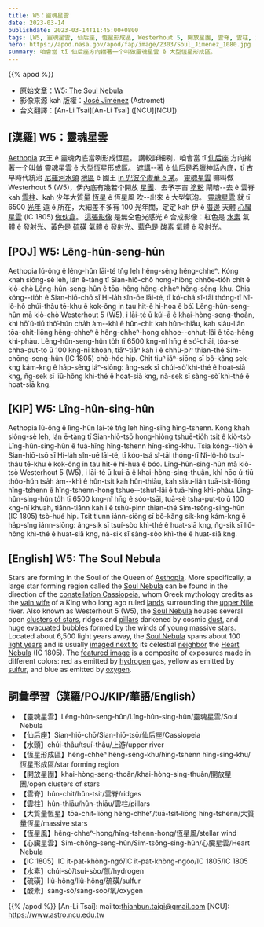 ```yaml
---
title: W5：靈魂星雲
date: 2023-03-14
publishdate: 2023-03-14T11:45:00+0800
tags: [W5, 靈魂星雲, 仙后座, 恆星形成區, Westerhout 5, 開放星團, 雲脊, 雲柱, 大質量恆星, 恆星風, 心臟星雲, IC 1805, 水素, 硫磺, 酸素, 水頭]
hero: https://apod.nasa.gov/apod/fap/image/2303/Soul_Jimenez_1080.jpg
summary: 咱會當 tī 仙后座方向揣著一个叫做靈魂星雲 ê 大型恆星形成區。
---
```


{{% apod %}}

- 原始文章：[W5: The Soul Nebula](https://apod.nasa.gov/apod/ap230314.html)
- 影像來源 kah 版權：[José Jiménez](https://www.instagram.com/astrometbcn/) (Astromet)
- 台文翻譯：[An-Li Tsai][An-Li Tsai] ([NCU][NCU])

## [漢羅] W5：靈魂星雲
[Aethopia][Aethopia] 女王 ê 靈魂內底當咧形成恆星。
講較詳細咧，咱會當 tī [仙后座][constellation Cassiopeia] 方向揣著一个叫做 [靈魂星雲][Soul Nebula 1] ê 大型恆星形成區。
遮講--著 ê 仙后是希臘神話內底，tī 古早時代統治 [尼羅河水頭][upper Nile] [地區][lands] ê 國王 [in 兜彼个虛華 ê 某][vain wife]。
[靈魂星雲][Soul Nebula 2] 嘛叫做 Westerhout 5 (W5)，伊內底有幾若个開放 [星團][clusters of stars]、去予宇宙 [塗粉][dust] 閘暗--去 ê 雲脊 kah [雲柱][pillars]、kah 少年大質量 [恆星][stars] ê 恆星風 吹--出來 ê 大型氣泡。
[靈魂星雲][Soul Nebula 3] 就 tī 6500 [光年][light years] 遠 ê 所在，大細差不多有 100 光年闊，定定 kah 伊 ê [厝邊][neighbor] 天體 [心臟星雲][Heart Nebula] (IC 1805) [做伙翕][imaged next to]。
[這張影像][featured image] 是無仝色光感光 ê 合成影像：紅色是 [水素][hydrogen] 氣體 ê 發射光、黃色是 [硫磺][sulfur] 氣體 ê 發射光、藍色是 [酸素][oxygen] 氣體 ê 發射光。



## [POJ] W5: Lêng-hûn-seng-hûn
Aethopia lú-ông ê lêng-hûn lāi-té tn̂g leh hêng-sêng hêng-chheⁿ.
Kóng khah siông-sè leh, lán ē-tàng tī Sian-hiō-chō hong-hiòng chhōe-tio̍h chit ê kiò-chò Lêng-hûn-seng-hûn ê tōa-hêng hêng-chheⁿ hêng-sêng-khu.
Chia kóng--tio̍h ê Sian-hiō-chō sī Hi-la̍h sîn-ōe lāi-té, tī kó͘-chá sî-tāi thóng-tī Nî-lô-hô chúi-thâu tē-khu ê kok-ông in tau hit-ê hi-hoa ê bó͘.
Lêng-hûn-seng-hûn mā kiò-chò Westerhout 5 (W5), i lāi-té ū kúi-ā ê khai-hòng-seng-thoân, khì hō͘ ú-tiū thô͘-hún cha̍h àm--khì ê hûn-chit kah hûn-thiāu, kah siàu-liân tōa-chit-liōng hêng-chheⁿ ê hêng-chheⁿ-hong chhoe--chhut-lâi ê tōa-hêng khì-phàu.
Lêng-hûn-seng-hûn to̍h tī 6500 kng-nî hn̄g ê só͘-chāi, tōa-sè chha-put-to ū 100 kng-nî khoah, tiāⁿ-tiāⁿ kah i ê chhù-piⁿ thian-thé Sim-chōng-seng-hûn (IC 1805) chò-hóe hip.
Chit tiuⁿ iáⁿ-siōng sī bô-kâng sek-kng kám-kng ê ha̍p-sêng iáⁿ-siōng: âng-sek sī chúi-sò͘ khì-thé ê hoat-siā kng, n̂g-sek sī liû-hông khì-thé ê hoat-siā kng, nâ-sek sī sàng-sò͘ khì-thé ê hoat-siā kng.

## [KIP] W5: Lîng-hûn-sing-hûn
Aethopia lú-ông ê lîng-hûn lāi-té tn̂g leh hîng-sîng hîng-tshenn.
Kóng khah siông-sè leh, lán ē-tàng tī Sian-hiō-tsō hong-hiòng tshuē-tio̍h tsit ê kiò-tsò Lîng-hûn-sing-hûn ê tuā-hîng hîng-tshenn hîng-sîng-khu.
Tsia kóng--tio̍h ê Sian-hiō-tsō sī Hi-la̍h sîn-uē lāi-té, tī kóo-tsá sî-tāi thóng-tī Nî-lô-hô tsuí-thâu tē-khu ê kok-ông in tau hit-ê hi-hua ê bóo.
Lîng-hûn-sing-hûn mā kiò-tsò Westerhout 5 (W5), i lāi-té ū kuí-ā ê khai-hòng-sing-thuân, khì hōo ú-tiū thôo-hún tsa̍h àm--khì ê hûn-tsit kah hûn-thiāu, kah siàu-liân tuā-tsit-liōng hîng-tshenn ê hîng-tshenn-hong tshue--tshut-lâi ê tuā-hîng khì-phàu.
Lîng-hûn-sing-hûn to̍h tī 6500 kng-nî hn̄g ê sóo-tsāi, tuā-sè tsha-put-to ū 100 kng-nî khuah, tiānn-tiānn kah i ê tshù-pinn thian-thé Sim-tsōng-sing-hûn (IC 1805) tsò-hué hip.
Tsit tiunn iánn-siōng sī bô-kâng sik-kng kám-kng ê ha̍p-sîng iánn-siōng: âng-sik sī tsuí-sòo khì-thé ê huat-siā kng, n̂g-sik sī liû-hông khì-thé ê huat-siā kng, nâ-sik sī sàng-sòo khì-thé ê huat-siā kng.


## [English] W5: The Soul Nebula

Stars are forming in the Soul of the Queen of [Aethopia][Aethopia].
More specifically, a large star forming region called the [Soul Nebula][Soul Nebula 1] can be found in the direction of the [constellation Cassiopeia][constellation Cassiopeia], whom Greek mythology credits as the [vain wife][vain wife] of a King who long ago ruled [lands][lands] surrounding the [upper Nile][upper Nile] river.
Also known as Westerhout 5 (W5), the [Soul Nebula][Soul Nebula 2] houses several open [clusters of stars][clusters of stars], ridges and [pillars][pillars] darkened by cosmic [dust][dust], and huge evacuated bubbles formed by the winds of young massive [stars][stars].
Located about 6,500 light years away, the [Soul Nebula][Soul Nebula 3] spans about 100 [light years][light years] and is usually [imaged next to][imaged next to] its celestial [neighbor][neighbor] the [Heart Nebula][Heart Nebula] (IC 1805).
The [featured image][featured image] is a composite of exposures made in different colors: red as emitted by [hydrogen][hydrogen] gas, yellow as emitted by [sulfur][sulfur], and blue as emitted by [oxygen][oxygen].

## 詞彙學習（漢羅/POJ/KIP/華語/English）
- 【靈魂星雲】Lêng-hûn-seng-hûn/Lîng-hûn-sing-hûn/靈魂星雲/Soul Nebula
- 【仙后座】Sian-hiō-chō/Sian-hiō-tsō/仙后座/Cassiopeia
- 【水頭】chúi-thâu/tsuí-thâu/上游/upper river
- 【恆星形成區】hêng-chheⁿ hêng-sêng-khu/hîng-tshenn hîng-sîng-khu/恆星形成區/star forming region
- 【開放星團】khai-hòng-seng-thoân/khai-hòng-sing-thuân/開放星團/open clusters of stars
- 【雲脊】hûn-chit/hûn-tsit/雲脊/ridges
- 【雲柱】hûn-thiāu/hûn-thiāu/雲柱/pillars
- 【大質量恆星】tōa-chit-liōng hêng-chheⁿ/tuā-tsit-liōng hîng-tshenn/大質量恆星/massive stars
- 【恆星風】hêng-chheⁿ-hong/hîng-tshenn-hong/恆星風/stellar wind
- 【心臟星雲】Sim-chōng-seng-hûn/Sim-tsōng-sing-hûn/心臟星雲/Heart Nebula
- 【IC 1805】IC it-pat-khòng-ngó͘/IC it-pat-khòng-ngóo/IC 1805/IC 1805
- 【水素】chúi-sò͘/tsuí-sòo/氫/hydrogen
- 【硫磺】liû-hông/liû-hông/硫磺/sulfur
- 【酸素】sàng-sò͘/sàng-sòo/氧/oxygen

{{% /apod %}}
[An-Li Tsai]: mailto:thianbun.taigi@gmail.com
[NCU]: https://www.astro.ncu.edu.tw

[copyright]: https://apod.nasa.gov/apod/fap/lib/about_apod.html#srapply
[License]: https://creativecommons.org/licenses/by/2.0/


[Aethopia]:https://en.wikipedia.org/wiki/Aethiopia
[Soul Nebula 1]:https://en.wikipedia.org/wiki/Soul_Nebula
[constellation Cassiopeia]:https://en.wikipedia.org/wiki/Cassiopeia_%28constellation%29
[vain wife]:https://en.wikipedia.org/wiki/Cassiopeia_(mother_of_Andromeda)
[lands]:http://en.wikipedia.org/wiki/Ethiopia_%28mythology%29
[upper Nile]:https://en.wikipedia.org/wiki/Nile_Delta
[Soul Nebula 2]:https://apod.nasa.gov/apod/ap181128.html
[clusters of stars]:http://asterisk.apod.com/viewtopic.php?f=24&t=18009
[pillars]:https://apod.nasa.gov/apod/ap221020.html
[dust]:https://apod.nasa.gov/apod/ap030706.html
[stars]:https://science.nasa.gov/astrophysics/focus-areas/how-do-stars-form-and-evolve
[Soul Nebula 3]:https://apod.nasa.gov/apod/ap171004.html
[light years]:https://spaceplace.nasa.gov/light-year/
[imaged next to]:https://apod.nasa.gov/apod/ap100601.html
[neighbor]:https://cats.com/wp-content/uploads/2016/07/2-Cat-and-Dogfriendships2.jpg
[Heart Nebula]:https://apod.nasa.gov/apod/ap220214.html
[featured image]:https://www.instagram.com/p/CENQecpq7aY/
[hydrogen]:https://www.youtube.com/watch?v=nLuOM9aOWvk
[sulfur]:https://en.wikipedia.org/wiki/Sulfur
[oxygen]:https://periodic.lanl.gov/8.shtml

